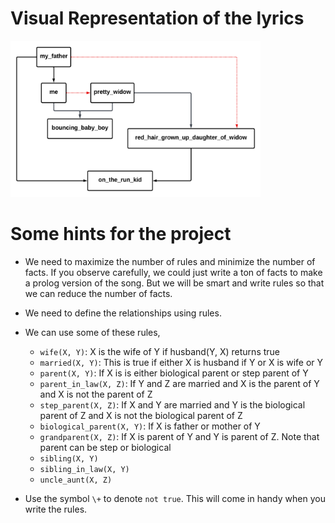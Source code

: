 # Visual Representation of the lyrics
<img src="./assets/final-project-diagram.png" height="250" width="400"/>

# Some hints for the project

- We need to maximize the number of rules and minimize the number of facts. If you observe carefully, we could just write a ton of facts to make a prolog version of the song. But we will be smart and write rules so that we can reduce the number of facts.

- We need to define the relationships using rules.

- We can use some of these rules,
  - `wife(X, Y)`: X is the wife of Y if husband(Y, X) returns true
  - `married(X, Y)`: This is true if either X is husband if Y or X is wife or Y
  - `parent(X, Y)`: If X is is either biological parent or step parent of Y
  - `parent_in_law(X, Z)`: If Y and Z are married and X is the parent of Y and X is not the parent of Z
  - `step_parent(X, Z)`: If X and Y are married and Y is the biological parent of Z and X is not the biological parent of Z 
  - `biological_parent(X, Y)`: If X is father or mother of Y
  - `grandparent(X, Z)`: If X is parent of Y and Y is parent of Z. Note that parent can be step or biological
  - `sibling(X, Y)`
  - `sibling_in_law(X, Y)`
  - `uncle_aunt(X, Z)`


- Use the symbol `\+` to denote `not true`. This will come in handy when you write the rules.